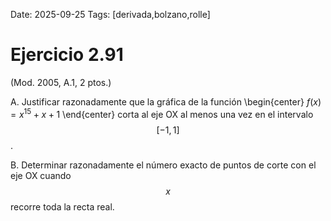 Date: 2025-09-25
Tags: [derivada,bolzano,rolle]

# Ejercicio 2.91

 (Mod. 2005, A.1, 2 ptos.)

A.    Justificar razonadamente que la gráfica de la función
 \begin{center}
$f ( x ) = x^{15} + x + 1$
\end{center} 
corta al eje OX al menos una vez en el intervalo  $$ [  - 1, 1  ]$$  .

B.    Determinar razonadamente el número exacto de puntos de corte con el eje OX cuando  $$ x$$   recorre toda la recta real.

